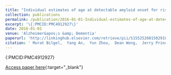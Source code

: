 ```yaml
---
title: "Individual estimates of age at detectable amyloid onset for risk factor assessment"
collection: publications
permalink: /publication/2016-01-01-Individual-estimates-of-age-at-detectable-amyloid-onset-for-risk-factor-assessment
excerpt: '\{:PMCID:PMC4912927\}'
date: 2016-01-01
venue: 'Alzheimer&apos;s &amp; Dementia'
paperurl: 'http://linkinghub.elsevier.com/retrieve/pii/S1552526015029106'
citation: ' Murat Bilgel,  Yang An,  Yun Zhou,  Dean Wong,  Jerry Prince,  Luigi Ferrucci,  Susan Resnick, &quot;Individual estimates of age at detectable amyloid onset for risk factor assessment.&quot; Alzheimer&amp;apos;s &amp;amp; Dementia, 2016.'
---
```

\{:PMCID:PMC4912927\}

[Access paper here](http://linkinghub.elsevier.com/retrieve/pii/S1552526015029106){:target="_blank"}
